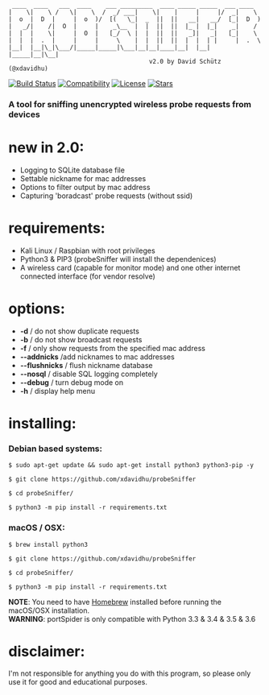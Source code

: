      ____  ____   ___  ____    ___ _________  ____ _____ _____  ___ ____    
    |    \|    \ /   \|    \  /  _/ ___|    \|    |     |     |/  _|    \   
    |  o  |  D  |     |  o  )/  [(   \_|  _  ||  ||   __|   __/  [_|  D  )  
    |   _/|    /|  O  |     |    _\__  |  |  ||  ||  |_ |  |_|    _|    /   
    |  |  |    \|     |  O  |   [_/  \ |  |  ||  ||   _]|   _|   [_|    \   
    |  |  |  .  |     |     |     \    |  |  ||  ||  |  |  | |     |  .  \  
    |__|  |__|\_|\___/|_____|_____|\___|__|__|____|__|  |__| |_____|__|\__| 
                                           v2.0 by David Schütz (@xdavidhu)
[![Build Status](https://travis-ci.org/xdavidhu/probeSniffer.svg?branch=master)](https://travis-ci.org/xdavidhu/probeSniffer)
[![Compatibility](https://img.shields.io/badge/python-3.3%2C%203.4%2C%203.5%2C%203.6-brightgreen.svg)](https://github.com/xdavidhu/probeSniffer)
[![License](https://img.shields.io/badge/license-MIT-blue.svg)](https://github.com/xdavidhu/probeSniffer/blob/master/LICENSE)
[![Stars](https://img.shields.io/github/stars/xdavidhu/probeSniffer.svg)](https://github.com/xdavidhu/probeSniffer)
<h3>A tool for sniffing unencrypted wireless probe requests from devices</h3>

# new in 2.0:
  * Logging to SQLite database file<br>
  * Settable nickname for mac addresses<br>
  * Options to filter output by mac address<br>
  * Capturing 'boradcast' probe requests (without ssid)<br>

# requirements:
  * Kali Linux / Raspbian with root privileges<br>
  * Python3 & PIP3 (probeSniffer will install the dependenices)<br>
  * A wireless card (capable for monitor mode) and one other internet connected interface (for vendor resolve)<br>

# options:
  * <b>-d</b> / do not show duplicate requests<br>
  * <b>-b</b> / do not show broadcast requests<br>
  * <b>-f</b> / only show requests from the specified mac address<br>
  * <b>--addnicks</b> /﻿add nicknames to mac addresses<br>
  * <b>--flushnicks</b> / flush nickname database<br>
  * <b>--nosql</b> / disable SQL logging completely<br>
  * <b>--debug</b> / turn debug mode on<br>
  * <b>-h</b> / display help menu<br>

# installing:

  <h3>Debian based systems:</h3>

```
$ sudo apt-get update && sudo apt-get install python3 python3-pip -y

$ git clone https://github.com/xdavidhu/probeSniffer

$ cd probeSniffer/

$ python3 -m pip install -r requirements.txt
```

  <h3>macOS / OSX:</h3>

```
$ brew install python3

$ git clone https://github.com/xdavidhu/probeSniffer

$ cd probeSniffer/

$ python3 -m pip install -r requirements.txt
```
**NOTE**: You need to have [Homebrew](http://brew.sh/) installed before running the macOS/OSX installation.<br>
**WARNING**: portSpider is only compatible with Python 3.3 & 3.4 & 3.5 & 3.6

# disclaimer:
  I'm not responsible for anything you do with this program, so please only use it for good and educational purposes.
